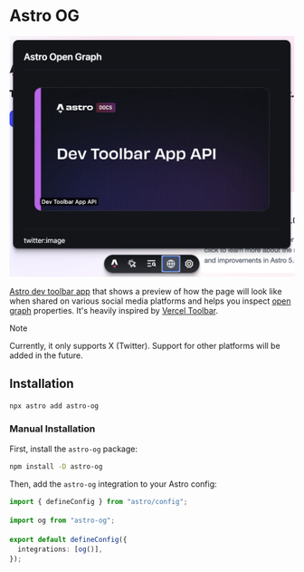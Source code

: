 # Astro OG

<p align="center">
  <img src="./.github/assets/screenshot.png" alt="Screenshot" width="657" />
</p>

[Astro dev toolbar app](https://docs.astro.build/en/reference/dev-toolbar-app-reference/) that shows a preview of how the page will look like when shared on various social media platforms and helps you inspect [open graph](https://ogp.me/#metadata) properties. It's heavily inspired by [Vercel Toolbar](https://docs.astro.build/en/reference/dev-toolbar-app-reference/).

> [!NOTE]
> Currently, it only supports X (Twitter). Support for other platforms will be added in the future.

## Installation

```sh
npx astro add astro-og
```

### Manual Installation

First, install the `astro-og` package:

```sh
npm install -D astro-og
```

Then, add the `astro-og` integration to your Astro config:

```ts
import { defineConfig } from "astro/config";

import og from "astro-og";

export default defineConfig({
  integrations: [og()],
});
```

